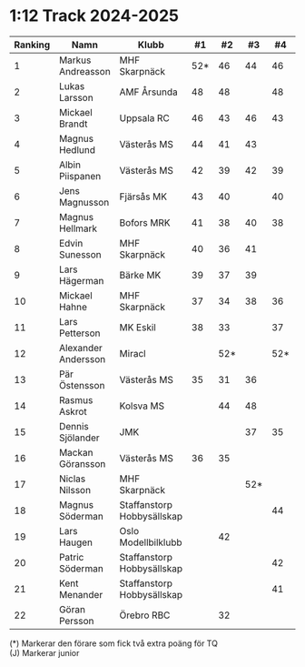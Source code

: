 # 1:12 Track 2024-2025

| Ranking | Namn                | Klubb                      |  #1 |  #2 |  #3 |  #4 | #5 | Final | Tot |
| ------- | ------------------- | -------------------------- | --- | --- | --- | --- | -- | ----- | --- |
| 1       | Markus Andreasson   | MHF Skarpnäck              | 52* | 46  | 44  | 46  |    |       | 144 |
| 2       | Lukas Larsson       | AMF Årsunda                | 48  | 48  |     | 48  |    |       | 144 |
| 3       | Mickael Brandt      | Uppsala RC                 | 46  | 43  | 46  | 43  |    |       | 135 |
| 4       | Magnus Hedlund      | Västerås MS                | 44  | 41  | 43  |     |    |       | 128 |
| 5       | Albin Piispanen     | Västerås MS                | 42  | 39  | 42  | 39  |    |       | 123 |
| 6       | Jens Magnusson      | Fjärsås MK                 | 43  | 40  |     | 40  |    |       | 123 |
| 7       | Magnus Hellmark     | Bofors MRK                 | 41  | 38  | 40  | 38  |    |       | 119 |
| 8       | Edvin Sunesson      | MHF Skarpnäck              | 40  | 36  | 41  |     |    |       | 117 |
| 9       | Lars Hägerman       | Bärke MK                   | 39  | 37  | 39  |     |    |       | 115 |
| 10      | Mickael Hahne       | MHF Skarpnäck              | 37  | 34  | 38  | 36  |    |       | 111 |
| 11      | Lars Petterson      | MK Eskil                   | 38  | 33  |     | 37  |    |       | 108 |
| 12      | Alexander Andersson | Miracl                     |     | 52* |     | 52* |    |       | 104 |
| 13      | Pär Östensson       | Västerås MS                | 35  | 31  | 36  |     |    |       | 102 |
| 14      | Rasmus Askrot       | Kolsva MS                  |     | 44  | 48  |     |    |       | 92  |
| 15      | Dennis Sjölander    | JMK                        |     |     | 37  | 35  |    |       | 72  |
| 16      | Mackan Göransson    | Västerås MS                | 36  | 35  |     |     |    |       | 71  |
| 17      | Niclas Nilsson      | MHF Skarpnäck              |     |     | 52* |     |    |       | 52  |
| 18      | Magnus Söderman     | Staffanstorp Hobbysällskap |     |     |     | 44  |    |       | 44  |
| 19      | Lars Haugen         | Oslo Modellbilklubb        |     | 42  |     |     |    |       | 42  |
| 20      | Patric Söderman     | Staffanstorp Hobbysällskap |     |     |     | 42  |    |       | 42  |
| 21      | Kent Menander       | Staffanstorp Hobbysällskap |     |     |     | 41  |    |       | 41  |
| 22      | Göran Persson       | Örebro RBC                 |     | 32  |     |     |    |       | 32  |

(*) Markerar den förare som fick två extra poäng för TQ<br>(J) Markerar junior
